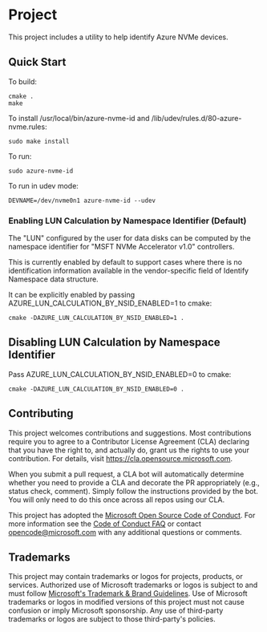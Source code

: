 # Project

This project includes a utility to help identify Azure NVMe devices.

## Quick Start

To build:

```
cmake .
make
```

To install /usr/local/bin/azure-nvme-id and /lib/udev/rules.d/80-azure-nvme.rules:

```
sudo make install
```

To run:

```
sudo azure-nvme-id
```

To run in udev mode:

```
DEVNAME=/dev/nvme0n1 azure-nvme-id --udev
```

### Enabling LUN Calculation by Namespace Identifier (Default)

The "LUN" configured by the user for data disks can be computed by the namespace identifier for "MSFT NVMe Accelerator v1.0" controllers.

This is currently enabled by default to support cases where there is no identification information available in the vendor-specific field of Identify Namespace data structure.

It can be explicitly enabled by passing AZURE_LUN_CALCULATION_BY_NSID_ENABLED=1 to cmake:

```
cmake -DAZURE_LUN_CALCULATION_BY_NSID_ENABLED=1 .
```

## Disabling LUN Calculation by Namespace Identifier

Pass AZURE_LUN_CALCULATION_BY_NSID_ENABLED=0 to cmake:

```
cmake -DAZURE_LUN_CALCULATION_BY_NSID_ENABLED=0 .
```

## Contributing

This project welcomes contributions and suggestions.  Most contributions require you to agree to a
Contributor License Agreement (CLA) declaring that you have the right to, and actually do, grant us
the rights to use your contribution. For details, visit https://cla.opensource.microsoft.com.

When you submit a pull request, a CLA bot will automatically determine whether you need to provide
a CLA and decorate the PR appropriately (e.g., status check, comment). Simply follow the instructions
provided by the bot. You will only need to do this once across all repos using our CLA.

This project has adopted the [Microsoft Open Source Code of Conduct](https://opensource.microsoft.com/codeofconduct/).
For more information see the [Code of Conduct FAQ](https://opensource.microsoft.com/codeofconduct/faq/) or
contact [opencode@microsoft.com](mailto:opencode@microsoft.com) with any additional questions or comments.

## Trademarks

This project may contain trademarks or logos for projects, products, or services. Authorized use of Microsoft 
trademarks or logos is subject to and must follow 
[Microsoft's Trademark & Brand Guidelines](https://www.microsoft.com/en-us/legal/intellectualproperty/trademarks/usage/general).
Use of Microsoft trademarks or logos in modified versions of this project must not cause confusion or imply Microsoft sponsorship.
Any use of third-party trademarks or logos are subject to those third-party's policies.
